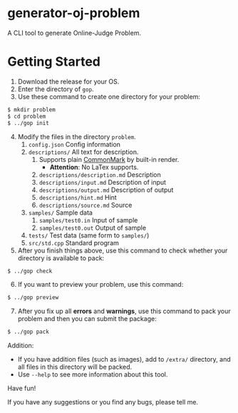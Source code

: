 # generator-oj-problem

A CLI tool to generate Online-Judge Problem.

# Getting Started

1. Download the release for your OS.
2. Enter the directory of `gop`.
3. Use these command to create one directory for your problem:
```sh
$ mkdir problem
$ cd problem
$ ../gop init
```
4. Modify the files in the directory `problem`.
   1. `config.json` Config information
   2. `descriptions/` All text for description. 
      1. Supports plain [CommonMark](https://commonmark.org/) by built-in render. 
         - **Attention**: No LaTex supports.
      2. `descriptions/description.md` Description
      3. `descriptions/input.md` Description of input
      4. `descriptions/output.md` Description of output
      5. `descriptions/hint.md` Hint
      6. `descriptions/source.md` Source
   3. `samples/` Sample data
      1. `samples/test0.in` Input of sample
      2. `samples/test0.out` Output of sample
   4.  `tests/` Test data (same form to `samples/`)
   5.  `src/std.cpp` Standard program
5. After you finish things above, use this command to check whether your directory is available to pack:
```sh
$ ../gop check
```
6. If you want to preview your problem, use this command:
```sh
$ ../gop preview
```
7. After you fix up all **errors** and **warnings**, use this command to pack your problem and then you can submit the package:
```sh
$ ../gop pack
```

Addition:
- If you have addition files (such as images), add to `/extra/` directory, and all files in this directory will be packed.
- Use `--help` to see more information about this tool.

Have fun!

If you have any suggestions or you find any bugs, please tell me.
